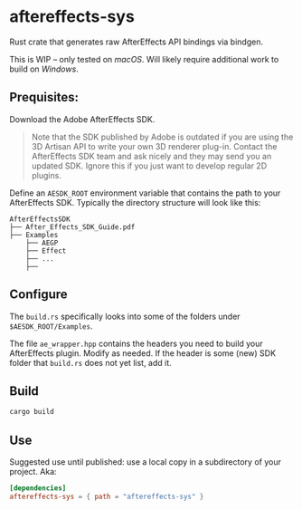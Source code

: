 # aftereffects-sys

Rust crate that generates raw AfterEffects API bindings via bindgen.

This is WIP – only tested on _macOS_. Will likely require additional work to build on _Windows_.

## Prequisites:
Download the Adobe AfterEffects SDK.
> Note that the SDK published by Adobe is outdated if you are using the 3D Artisan API to
> write your own 3D renderer plug-in.
> Contact the AfterEffects SDK team and ask nicely and they may send you an updated SDK.
> Ignore this if you just want to develop regular 2D plugins.

Define an `AESDK_ROOT` environment variable that contains the path to your AfterEffects SDK.
Typically the directory structure will look like this:
```
AfterEffectsSDK
├── After_Effects_SDK_Guide.pdf
├── Examples
    ├── AEGP
    ├── Effect
    ├── ...
    ├──
```

## Configure

The `build.rs` specifically looks into some of the folders under `$AESDK_ROOT/Examples`.

The file `ae_wrapper.hpp` contains the headers you need to build your AfterEffects plugin.
Modify as needed. If the header is some (new) SDK folder that `build.rs` does not yet list, add it.

## Build

```bash
cargo build
```

## Use

Suggested use until published: use a local copy in a subdirectory of your project. Aka:
```toml
[dependencies]
aftereffects-sys = { path = "aftereffects-sys" }
```

